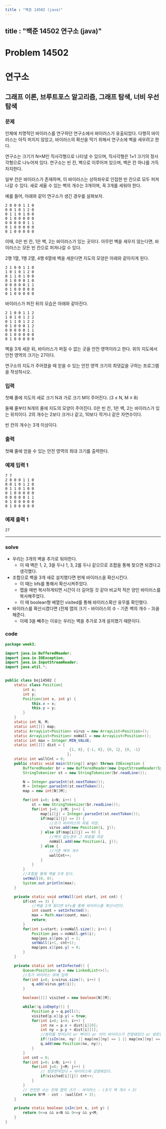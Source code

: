 ```yaml
---
title : "백준 14502 (java)"
---
```


## title : "백준 14502 연구소 (java)"

# Problem 14502

# 연구소

## 그래프 이론, 브루트포스 알고리즘, 그래프 탐색, 너비 우선 탐색

### 문제

인체에 치명적인 바이러스를 연구하던 연구소에서 바이러스가 유출되었다. 다행히 바이러스는 아직 퍼지지 않았고, 바이러스의 확산을 막기 위해서 연구소에 벽을 세우려고 한다.

연구소는 크기가 N×M인 직사각형으로 나타낼 수 있으며, 직사각형은 1×1 크기의 정사각형으로 나누어져 있다. 연구소는 빈 칸, 벽으로 이루어져 있으며, 벽은 칸 하나를 가득 차지한다.

일부 칸은 바이러스가 존재하며, 이 바이러스는 상하좌우로 인접한 빈 칸으로 모두 퍼져나갈 수 있다. 새로 세울 수 있는 벽의 개수는 3개이며, 꼭 3개를 세워야 한다.

예를 들어, 아래와 같이 연구소가 생긴 경우를 살펴보자.
```
2 0 0 0 1 1 0
0 0 1 0 1 2 0
0 1 1 0 1 0 0
0 1 0 0 0 0 0
0 0 0 0 0 1 1
0 1 0 0 0 0 0
0 1 0 0 0 0 0
```

이때, 0은 빈 칸, 1은 벽, 2는 바이러스가 있는 곳이다. 아무런 벽을 세우지 않는다면, 바이러스는 모든 빈 칸으로 퍼져나갈 수 있다.

2행 1열, 1행 2열, 4행 6열에 벽을 세운다면 지도의 모양은 아래와 같아지게 된다.
```
2 1 0 0 1 1 0
1 0 1 0 1 2 0
0 1 1 0 1 0 0
0 1 0 0 0 1 0
0 0 0 0 0 1 1
0 1 0 0 0 0 0
0 1 0 0 0 0 0
```
바이러스가 퍼진 뒤의 모습은 아래와 같아진다.
```
2 1 0 0 1 1 2
1 0 1 0 1 2 2
0 1 1 0 1 2 2
0 1 0 0 0 1 2
0 0 0 0 0 1 1
0 1 0 0 0 0 0
0 1 0 0 0 0 0
```
벽을 3개 세운 뒤, 바이러스가 퍼질 수 없는 곳을 안전 영역이라고 한다. 위의 지도에서 안전 영역의 크기는 27이다.

연구소의 지도가 주어졌을 때 얻을 수 있는 안전 영역 크기의 최댓값을 구하는 프로그램을 작성하시오.

### 입력

첫째 줄에 지도의 세로 크기 N과 가로 크기 M이 주어진다. (3 ≤ N, M ≤ 8)

둘째 줄부터 N개의 줄에 지도의 모양이 주어진다. 0은 빈 칸, 1은 벽, 2는 바이러스가 있는 위치이다. 2의 개수는 2보다 크거나 같고, 10보다 작거나 같은 자연수이다.

빈 칸의 개수는 3개 이상이다.

### 출력

첫째 줄에 얻을 수 있는 안전 영역의 최대 크기를 출력한다.


### 예제 입력 1

```
7 7
2 0 0 0 1 1 0
0 0 1 0 1 2 0
0 1 1 0 1 0 0
0 1 0 0 0 0 0
0 0 0 0 0 1 1
0 1 0 0 0 0 0
0 1 0 0 0 0 0
```

### 예제 출력 1

```
27
```

---

### solve

- 우리는 3개의 벽을 추가로 둬야한다.
  - 이 때 벽은 1, 2, 3을 두나 1, 3, 2를 두나 같으므로 조합을 통해 찾으면 되겠다고 생각했다.
- 조합으로 벽을 3개 새로 설치했다면 현재 바이러스을 확산시킨다.
  - 이 때는 bfs를 통해서 확산시켜주었다.
  - 맵을 매번 복사하게되면 시간이 더 길어질 것 같아 비교적 적은 양인 바이러스를 복사해주었다.
  - 이 때 boolean형 배열인 visited를 통해 바이러스확산 유무를 확인했다.
- 바이러스를 확산시켰다면 (전체 맵의 크기 - 바이러스의 수 - 기존 벽의 개수 - 3)을 해준다.
  - 이때 3을 빼주는 이유는 우리는 벽을 추가로 3개 설치했기 때문이다.

### code

```java
package week3;

import java.io.BufferedReader;
import java.io.IOException;
import java.io.InputStreamReader;
import java.util.*;


public class boj14502 {
    static class Position{
        int x;
        int y;
        Position(int x, int y) {
            this.x = x;
            this.y = y;
        }
    }
    static int N, M;
    static int[][] map;
    static ArrayList<Position> virus = new ArrayList<Position>();
    static ArrayList<Position> noWall = new ArrayList<Position>();
    static int max = Integer.MIN_VALUE;
    static int[][] dist = {
                             {1, 0}, {-1, 0}, {0, 1}, {0, -1}
                            };
    static int wallCnt = 0;
    public static void main(String[] args) throws IOException {
        BufferedReader br = new BufferedReader(new InputStreamReader(System.in));
        StringTokenizer st = new StringTokenizer(br.readLine());

        N = Integer.parseInt(st.nextToken());
        M = Integer.parseInt(st.nextToken());
        map = new int[N][M];

        for(int i=0; i<N; i++) {
            st = new StringTokenizer(br.readLine());
            for(int j=0; j<M; j++) {
                map[i][j] = Integer.parseInt(st.nextToken());
                if(map[i][j] == 2) {
                    //초기 바이러스의 좌표 저장.
                    virus.add(new Position(i, j));
                } else if(map[i][j] == 0) {
                    //벽이 없는경우 그 좌표를 저장
                    noWall.add(new Position(i, j));
                } else {
                    //기존 벽의 개수
                    wallCnt++;
                }
            }
        }
        //조합을 통해 벽을 3개 둔다.
        setWall(0, 0);
        System.out.println(max);
    }

    private static void setWall(int start, int cnt) {
        if(cnt == 3) {
            //벽을 3개 뒀다면 bfs를 통해 바이러스를 확산시킨다.
            int count = setInfected();
            max = Math.max(count, max);
            return;
        }
        for(int i=start; i<noWall.size(); i++) {
            Position pos = noWall.get(i);
            map[pos.x][pos.y] = 1;
            setWall(i+1, cnt+1);
            map[pos.x][pos.y] = 0;
        }
    }

    private static int setInfected() {
        Queue<Position> q = new LinkedList<>();
        //초기 바이러스 큐에 입력
        for(int i=0; i<virus.size(); i++) {
            q.add(virus.get(i));
        }

        boolean[][] visited = new boolean[N][M];

        while(!q.isEmpty()) {
            Position p = q.poll();
            visited[p.x][p.y] = true;
            for(int i=0; i<4; i++) {
                int nx = p.x + dist[i][0];
                int ny = p.y + dist[i][1];
                //범위를 벗어난다 or 벽이다 or 이미 바이러스가 전염돼있다 or 방문한적이있다
                if(!isIn(nx, ny) || map[nx][ny] == 1 || map[nx][ny] == 2 || visited[nx][ny]) continue;
                q.add(new Position(nx, ny));
            }
        }
        int cnt = 0;
        for(int i=0; i<N; i++) {
            for(int j=0; j<M; j++) {
                // 방문한적있다 = 바이러스에 감염돼있다.
                if(visited[i][j]) cnt++;
            }
        }
        // 안전한 수는 전체 맵의 크기 - 바이러스 - (초기 벽 개수 + 3)
        return N*M - cnt - (wallCnt + 3);
    }

    private static boolean isIn(int x, int y) {
        return 0<=x && x<N && 0<=y && y<M;
    }
}
```
